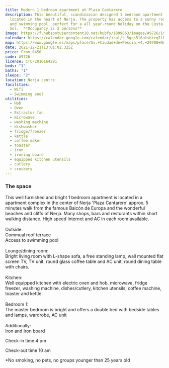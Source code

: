 ```yaml
---
title: Modern 1 bedroom apartment at Plaza Cantarero
description: This beautiful, scandinavian designed 1 bedroom apartment is
  located in the heart of Nerja. The property has access to a sunny roof terrace
  and swimming pool, perfect for a all year-round holiday on the Costa del
  Sol.  **Occupancy is 2 persons**
image: https://f.hubspotusercontent10.net/hubfs/1899863/images/A9726/image-6.jpeg
calendar: https://calendar.google.com/calendar/ical/c_5gqs5l6ntshirq7ihikr0a3osk%40group.calendar.google.com/public/basic.ics
map: https://www.google.es/maps/place/Av.+Ciudad+de+Pescia,+4,+29780+Nerja,+M%C3%A1laga/@36.751455,-3.8785883,17z/data=!3m1!4b1!4m5!3m4!1s0xd72251aa7c8d045:0x9ed9891704547de9!8m2!3d36.751455!4d-3.8763996
date: 2021-12-21T13:01:02.325Z
price: From €450
code: A9726
licence: CTC-2016164281
beds: "1"
baths: "1"
sleeps: "2"
location: Nerja centre
facilities:
  - Wifi
  - Swimming pool
utilities:
  - Hob
  - Oven
  - Extractor fan
  - microwave
  - washing machine
  - dishwasher
  - fridge/freezer
  - kettle
  - coffee maker
  - toaster
  - iron
  - ironing board
  - equipped kitchen utensils
  - cutlery
  - crockery
---
```

### The space

This well furnished and bright 1 bedroom apartment is located in a apartment complex in the center of Nerja 'Plaza Cantarero' approx. 5 minutes walk from the famous Balcón de Europa and the wonderful beaches and cliffs of Nerja. Many shops, bars and resturants within short walking distance. High speed Internet and AC in each room available.\
\
Outside:\
Commual roof terrace\
Access to swimming pool\
\
Lounge/dining room:\
Bright living room with L-shape sofa, a free standing lamp, wall mounted flat screen TV, TV unit, round glass coffee table and AC unit, round dining table with chairs.\
\
Kitchen:\
Well equipped kitchen with electric oven and hob, microwave, fridge freezer, washing machine, dishes/cutlery, kitchen utensils, coffee machine, toaster and kettle.\
\
Bedroom 1:\
The master bedroom is bright and offers a double bed with bedside tables and lamps, wardrobe, AC unit\
\
Additionally:\
Iron and Iron board

Check-in time 4 pm

Check-out time 10 am

\*No smoking, no pets, no groups younger than 25 years old